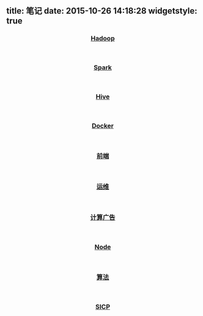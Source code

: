 title: 笔记
date: 2015-10-26 14:18:28
widgetstyle: true
---

<section class="archives-wrap"><div class="archives"><article class="archive-article archive-type-post"><div class="archive-article-inner"><header class="archive-article-header"><h1 itemprop="name"><a class="archive-article-title" href="http://doc.stackbox.org/hadoop/build/html/">Hadoop</a></h1></header></div></article><article class="archive-article archive-type-post"><div class="archive-article-inner"><header class="archive-article-header"><h1 itemprop="name"><a class="archive-article-title" href="http://doc.stackbox.org/spark/build/html/">Spark</a></h1></header></div></article><article class="archive-article archive-type-post"><div class="archive-article-inner"><header class="archive-article-header"><h1 itemprop="name"><a class="archive-article-title" href="http://doc.stackbox.org/hive/build/html/">Hive</a></h1></header></div></article></div><div class="archives"><article class="archive-article archive-type-post"><div class="archive-article-inner"><header class="archive-article-header"><h1 itemprop="name"><a class="archive-article-title" href="http://doc.stackbox.org/docker/build/html/">Docker</a></h1></header></div></article><article class="archive-article archive-type-post"><div class="archive-article-inner"><header class="archive-article-header"><h1 itemprop="name"><a class="archive-article-title" href="http://doc.stackbox.org/frontend/build/html/">前端</a></h1></header></div></article><article class="archive-article archive-type-post"><div class="archive-article-inner"><header class="archive-article-header"><h1 itemprop="name"><a class="archive-article-title" href="http://doc.stackbox.org/operation/build/html/">运维</a></h1></header></div></article></div><div class="archives"><article class="archive-article archive-type-post"><div class="archive-article-inner"><header class="archive-article-header"><h1 itemprop="name"><a class="archive-article-title" href="http://doc.stackbox.org/computational-advertising/build/html/">计算广告</a></h1></header></div></article><article class="archive-article archive-type-post"><div class="archive-article-inner"><header class="archive-article-header"><h1 itemprop="name"><a class="archive-article-title" href="http://doc.stackbox.org/node/build/html/">Node</a></h1></header></div></article><article class="archive-article archive-type-post"><div class="archive-article-inner"><header class="archive-article-header"><h1 itemprop="name"><a class="archive-article-title" href="http://doc.stackbox.org/algorithm/build/html/">算法</a></h1></header></div></article></div><div class="archives"><article class="archive-article archive-type-post"><div class="archive-article-inner"><header class="archive-article-header"><h1 itemprop="name"><a class="archive-article-title" href="http://doc.stackbox.org/sicp/build/html/">SICP</a></h1></header></div></article></div></section>   